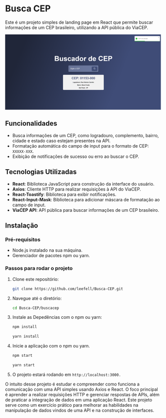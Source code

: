 # Busca CEP

Este é um projeto simples de landing page em React que permite buscar informações de um CEP brasileiro, utilizando a API pública do ViaCEP.

![Print do site](image.png)

## Funcionalidades

- Busca informações de um CEP, como logradouro, complemento, bairro, cidade e estado caso estejam presentes na API.
- Formatação automática do campo de input para o formato de CEP: `XXXXX-XXX`.
- Exibição de notificações de sucesso ou erro ao buscar o CEP.

## Tecnologias Utilizadas

- **React**: Biblioteca JavaScript para construção da interface do usuário.
- **Axios**: Cliente HTTP para realizar requisições à API do ViaCEP.
- **React-Toastify**: Biblioteca para exibir notificações.
- **React-Input-Mask**: Biblioteca para adicionar máscara de formatação ao campo de input.
- **ViaCEP API**: API pública para buscar informações de um CEP brasileiro.

## Instalação

### Pré-requisitos

- Node.js instalado na sua máquina.
- Gerenciador de pacotes npm ou yarn.

### Passos para rodar o projeto

1. Clone este repositório:

   ```bash
   git clone https://github.com/leefell/Busca-CEP.git
    ```

2. Navegue até o diretório:

    ```bash
    cd Busca-CEP/buscacep
    ```

3. Instale as Depedências com o npm ou yarn:
    ```bash
    npm install
    ```

    ```bash
    yarn install
    ```

4. Inicie a aplicação com o npm ou yarn.
    ```bash
    npm start
    ```

    ```bash
    yarn start
    ```

5. O projeto estará rodando em ```http://localhost:3000.```

O intuito desse projeto é estudar e compreender como funciona a comunicação com uma API simples usando Axios e React. O foco principal é aprender a realizar requisições HTTP e gerenciar respostas de APIs, além de praticar a integração de dados em uma aplicação React. Este projeto serve como um exercício prático para melhorar as habilidades na manipulação de dados vindos de uma API e na construção de interfaces.